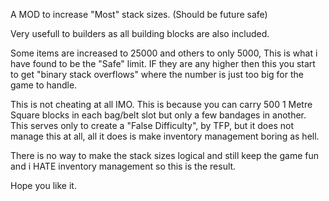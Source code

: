A MOD to increase "Most" stack sizes. (Should be future safe)

Very usefull to builders as all building blocks are also included.

Some items are increased to 25000 and others to only 5000, This is what i have found to be the "Safe" limit.
IF they are any higher then this you start to get "binary stack overflows" where the number is just too big for the game to handle.

This is not cheating at all IMO. This is because you can carry 500 1 Metre Square blocks in each bag/belt slot but only a few bandages in another. This serves only to create a "False Difficulty", by TFP, but it does not manage this at all, all it does is make inventory management boring as hell.

There is no way to make the stack sizes logical and still keep the game fun and i HATE inventory management so this is the result.

Hope you like it.
